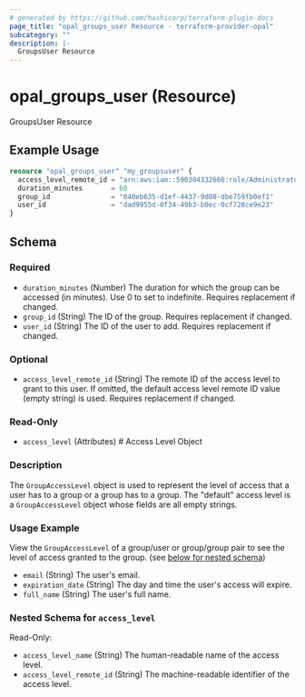 ```yaml
---
# generated by https://github.com/hashicorp/terraform-plugin-docs
page_title: "opal_groups_user Resource - terraform-provider-opal"
subcategory: ""
description: |-
  GroupsUser Resource
---
```


# opal_groups_user (Resource)

GroupsUser Resource

## Example Usage

```terraform
resource "opal_groups_user" "my_groupsuser" {
  access_level_remote_id = "arn:aws:iam::590304332660:role/AdministratorAccess"
  duration_minutes       = 60
  group_id               = "040eb635-d1ef-4437-9d08-dbe759fb0ef1"
  user_id                = "dad9955d-0f34-49b3-b0ec-0cf728ce9e23"
}
```

<!-- schema generated by tfplugindocs -->
## Schema

### Required

- `duration_minutes` (Number) The duration for which the group can be accessed (in minutes). Use 0 to set to indefinite. Requires replacement if changed.
- `group_id` (String) The ID of the group. Requires replacement if changed.
- `user_id` (String) The ID of the user to add. Requires replacement if changed.

### Optional

- `access_level_remote_id` (String) The remote ID of the access level to grant to this user. If omitted, the default access level remote ID value (empty string) is used. Requires replacement if changed.

### Read-Only

- `access_level` (Attributes) # Access Level Object
### Description
The `GroupAccessLevel` object is used to represent the level of access that a user has to a group or a group has to a group. The "default" access
level is a `GroupAccessLevel` object whose fields are all empty strings.

### Usage Example
View the `GroupAccessLevel` of a group/user or group/group pair to see the level of access granted to the group. (see [below for nested schema](#nestedatt--access_level))
- `email` (String) The user's email.
- `expiration_date` (String) The day and time the user's access will expire.
- `full_name` (String) The user's full name.

<a id="nestedatt--access_level"></a>
### Nested Schema for `access_level`

Read-Only:

- `access_level_name` (String) The human-readable name of the access level.
- `access_level_remote_id` (String) The machine-readable identifier of the access level.


